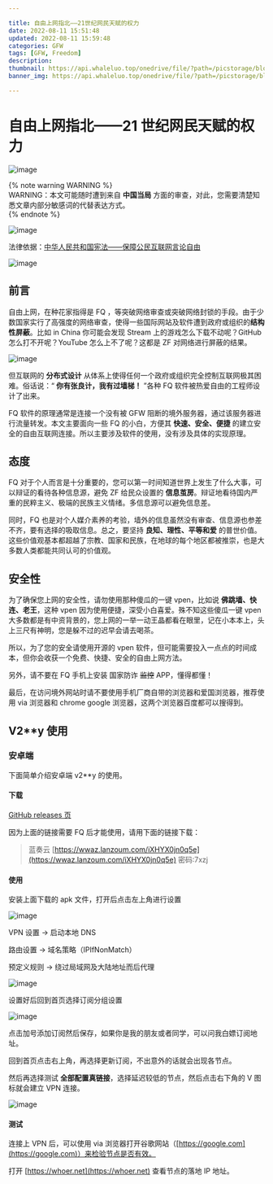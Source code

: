 ```yaml
---

title: 自由上网指北——21世纪网民天赋的权力
date: 2022-08-11 15:51:48
updated: 2022-08-11 15:59:48
categories: GFW
tags: [GFW, Freedom]
description:
thumbnail: https://api.whaleluo.top/onedrive/file/?path=/picstorage/blog/img/Freedom-network-banner.png
banner_img: https://api.whaleluo.top/onedrive/file/?path=/picstorage/blog/img/Freedom-network-banner.png

---
```


# 自由上网指北——21 世纪网民天赋的权力

​![image](https://api.whaleluo.top/onedrive/file/?path=/picstorage/blog/img/Freedom-network-banner.png&webp=true)​

{% note warning WARNING %}  
WARNING：本文可能随时遭到来自 **中国当局** 方面的审查，对此，您需要清楚知悉文章内部分敏感词的代替表达方式。  
{% endnote %}

![image](https://api.whaleluo.top/onedrive/file/?path=/picstorage/blog/img/Freedom-Network-1.png&webp=true)

法律依据：[中华人民共和国宪法——保障公民互联网言论自由](http://www.scio.gov.cn/ztk/dtzt/28/6/Document/661401/661401.htm)

![image](https://api.whaleluo.top/onedrive/file/?path=/picstorage/blog/img/Freedom-network-2.jpeg&webp=true)

## 前言

自由上网，在种花家指得是 FQ ，等突破网络审查或突破网络封锁的手段。由于少数国家实行了高强度的网络审查，使得一些国际网站及软件遭到政府或组织的**结构性屏蔽**。比如 in China 你可能会发现 Stream 上的游戏怎么下载不动呢？GitHub 怎么打不开呢？YouTube 怎么上不了呢？这都是 ZF 对网络进行屏蔽的结果。

![image](https://api.whaleluo.top/onedrive/file/?path=/picstorage/blog/img/Freedom-network-4.png&webp=true)

但互联网的 **分布式设计** 从体系上使得任何一个政府或组织完全控制互联网极其困难。俗话说：“ **你有张良计，我有过墙梯！** ”各种 FQ 软件被热爱自由的工程师设计了出来。

FQ 软件的原理通常是连接一个没有被 GFW 阻断的境外服务器，通过该服务器进行流量转发。本文主要面向一些 FQ 的小白，方便其 **快速、安全、便捷** 的建立安全的自由互联网连接。所以主要涉及软件的使用，没有涉及具体的实现原理。

## 态度

FQ 对于个人而言是十分重要的，您可以第一时间知道世界上发生了什么大事，可以辩证的看待各种信息源，避免 ZF 给民众设置的 **信息茧房**。辩证地看待国内严重的民粹主义、极端的民族主义情绪。多信息源可以避免信息差。

同时，FQ 也是对个人媒介素养的考验，墙外的信息虽然没有审查、信息源也参差不齐，要有选择的吸取信息。总之，要坚持 **良知、理性、平等和爱** 的普世价值。这些价值观基本都超越了宗教、国家和民族，在地球的每个地区都被推崇，也是大多数人类都能共同认可的价值观。

## 安全性

为了确保您上网的安全性，请勿使用那种傻瓜的一键 vpen，比如说 **佛跳墙、快连、老王**，这种 vpen 因为使用便捷，深受小白喜爱。殊不知这些傻瓜一键 vpen 大多数都是有中资背景的，您上网的一举一动王晶都看在眼里，记在小本本上，头上三尺有神明，您是躲不过的迟早会请去喝茶。

所以，为了您的安全请使用开源的 vpen 软件，但可能需要投入一点点的时间成本，但你会收获一个免费、快捷、安全的自由上网方法。

另外，请不要在 FQ 手机上安装 国家防诈 ~~监控~~ APP，懂得都懂！

最后，在访问境外网站时请不要使用手机厂商自带的浏览器和爱国浏览器，推荐使用 via 浏览器和 chrome google 浏览器，这两个浏览器百度都可以搜得到。

## V2**y 使用

### 安卓端

下面简单介绍安卓端 v2**y 的使用。

#### 下载

[GitHub releases 页](https://github.com/2dust/v2rayNG/releases/tag/1.7.23)

因为上面的链接需要 FQ 后才能使用，请用下面的链接下载：

> 蓝奏云 [https://wwaz.lanzoum.com/iXHYX0jn0q5e](https://wwaz.lanzoum.com/iXHYX0jn0q5e) 密码:7xzj

#### 使用

安装上面下载的 apk 文件，打开后点击左上角进行设置

![image](https://api.whaleluo.top/onedrive/file/?path=/picstorage/blog/img/Freedom-network-5.png&webp=true)

VPN 设置 -> 启动本地 DNS

路由设置 -> 域名策略（IPIfNonMatch）

预定义规则 -> 绕过局域网及大陆地址而后代理

![image](https://api.whaleluo.top/onedrive/file/?path=/picstorage/blog/img/Freedom-network-6.jpg&webp=true)

设置好后回到首页选择订阅分组设置

![image](https://api.whaleluo.top/onedrive/file/?path=/picstorage/blog/img/Freedom-network-7.png&webp=true)

点击加号添加订阅然后保存，如果你是我的朋友或者同学，可以问我白嫖订阅地址。

回到首页点击右上角，再选择更新订阅，不出意外的话就会出现各节点。

然后再选择测试 **全部配置真链接**，选择延迟较低的节点，然后点击右下角的 V 图标就会建立 VPN 连接。

![image](https://api.whaleluo.top/onedrive/file/?path=/picstorage/blog/img/Freedom-network-7.jpg&webp=true)

#### 测试

连接上 VPN 后，可以使用 via 浏览器打开谷歌网站（[https://google.com](https://google.com)）来检验节点是否有效。

打开 [https://whoer.net](https://whoer.net) 查看节点的落地 IP 地址。

